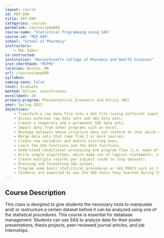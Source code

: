 ```yaml
---
layout: course
id: PEP.809
title: PEP.809
categories: courses
permalink: courses/pep809
course-name: "Statistical Programming using SAS"
course-id: "PEP.809"
school: "School of Pharmacy"
instructors: 
    - Max Saber
co-instructed: 
institution: "Massachusetts College of Pharmacy and Health Sciences"
inst-shorthand: "MCPHS"
location: Boston, MA
url: /courses/pep809
syllabus: 
coming-soon: false
level: Graduate
method: Online, asynchronous
enrollment: 20
primary-program: Pharmaceutical Economics and Policy (MS)
year: Spring 2023
objectives: 
    - Transform a raw data file into a SAS file (using different input styles) which is ready for analysis by the SAS statistical procedures,
    - Access external raw data sets and SAS data sets,
    - Create a temporary and a permanent SAS data sets,
    - Import data from other programs such as excel,
    - Reshape datasets whose structure does not conform to that which will be needed for a certain analysis,
    - Merge data sets that come from 2 or more sources,
    - Create new variables and modify existing ones,
    - Learn the SAS functions and the date functions,
    - Understand conditional processing and program flow (i.e. make effective use of the if-then-else statements),
    - Write simple algorithms, which make use of logical statements, in conjunction with standard programming tools, such as DO LOOPS and ARRAYS,
    - Create multiple records per subject (wide to long dataset),
    - Dressing and formatting SAS output,
    - Program some basic statistical procedures or SAS PROCS such as t-tests, ANOVA, chi-square tests, correlation, linear regression, logistic regression, and Cox proportional hazards model, and
    - Students are expected to use the SAS tools they learned during this course, apply them using different data sets, and write their own SAS programs to answer a specific hypothesis they need to test.
---
```


## Course Description

This class is designed to give students the necessary tools to manipulate and/ or restructure a certain dataset before it can be analyzed using one of the statistical procedures. This course is essential for database management. Students can use SAS to analyze data for their poster presentations, thesis projects, peer-reviewed journal articles, and job internships.
